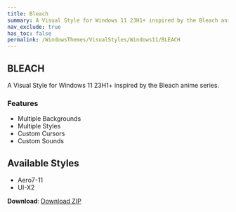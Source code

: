 ```yaml
---
title: Bleach
summary: A Visual Style for Windows 11 23H1+ inspired by the Bleach anime series
nav_exclude: true
has_toc: false
permalink: /WindowsThemes/VisualStyles/Windows11/BLEACH
---
```


## BLEACH
A Visual Style for Windows 11 23H1+ inspired by the Bleach anime series.

<!-- <img align="center" src="" alt="Preview" width="80%" /> -->

### Features

- Multiple Backgrounds
- Multiple Styles
- Custom Cursors
- Custom Sounds

## Available Styles

- Aero7-11
- UI-X2

**Download**: [Download ZIP](https://gitlab.com/the-back-room/visual-styles/windows-11/sfw/bleach/-/archive/main/bleach-main.zip)